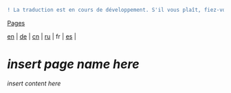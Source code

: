 ```diff
! La traduction est en cours de développement. S'il vous plaît, fiez-vous à la version originale en anglais. 
```

[Pages](https://github.com/syncloud/docs/blob/master/fr/index.md#Pages)

[en](https://github.com/syncloud/platform/wiki/Mail) | 
[de](https://github.com/syncloud/docs/blob/master/de/content/Mail.md) | 
[cn](https://github.com/syncloud/docs/blob/master/cn/content/Mail.md) | 
[ru](https://github.com/syncloud/docs/blob/master/ru/content/Mail.md) | 
fr | 
[es](https://github.com/syncloud/docs/blob/master/es/content/Mail.md) | 

# *insert page name here*

*insert content here*
